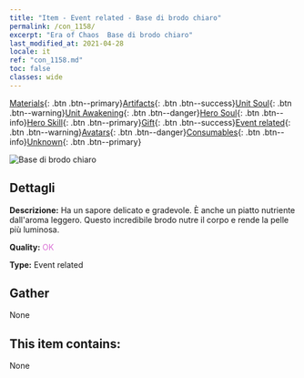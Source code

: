 ```yaml
---
title: "Item - Event related - Base di brodo chiaro"
permalink: /con_1158/
excerpt: "Era of Chaos  Base di brodo chiaro"
last_modified_at: 2021-04-28
locale: it
ref: "con_1158.md"
toc: false
classes: wide
---
```

 [Materials](/ItemsIT/){: .btn .btn--primary}[Artifacts](/ItemsIT/Artifacts/){: .btn .btn--success}[Unit Soul](/ItemsIT/UnitSoul/){: .btn .btn--warning}[Unit Awakening](/ItemsIT/UnitAwakening/){: .btn .btn--danger}[Hero Soul](/ItemsIT/HeroSoul/){: .btn .btn--info}[Hero Skill](/ItemsIT/HeroSkill/){: .btn .btn--primary}[Gift](/ItemsIT/Gift/){: .btn .btn--success}[Event related](/ItemsIT/Events/){: .btn .btn--warning}[Avatars](/ItemsIT/Avatars/){: .btn .btn--danger}[Consumables](/ItemsIT/Consumables/){: .btn .btn--info}[Unknown](/ItemsIT/Unknown/){: .btn .btn--primary}

 ![Base di brodo chiaro](/images/t/i_8150001.png)

## Dettagli
 **Descrizione:** Ha un sapore delicato e gradevole. È anche un piatto nutriente dall'aroma leggero. Questo incredibile brodo nutre il corpo e rende la pelle più luminosa.

 **Quality:** <span style="color: #DA70D6">OK</span>

 **Type:** Event related

## Gather

  None

## This item contains:

  None


